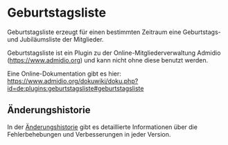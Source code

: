 # Geburtstagsliste

Geburtstagsliste erzeugt für einen bestimmten Zeitraum eine Geburtstags- und Jubiläumsliste der Mitglieder.

Geburtstagsliste ist ein Plugin zu der Online-Mitgliederverwaltung Admidio (https://www.admidio.org) und kann nicht ohne diese benutzt werden.

Eine Online-Dokumentation gibt es hier: https://www.admidio.org/dokuwiki/doku.php?id=de:plugins:geburtstagsliste#geburtstagsliste

## Änderungshistorie

In der [Änderungshistorie](https://www.admidio.org/dokuwiki/doku.php?id=de:plugins:geburtstagsliste#aenderungshistorie) gibt es detaillierte Informationen über die Fehlerbehebungen und Verbesserungen in jeder Version.
